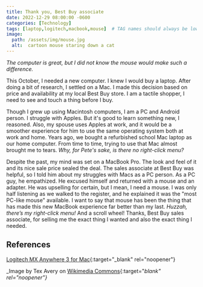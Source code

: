```yaml
---
title: Thank you, Best Buy associate
date: 2022-12-29 08:00:00 -0600
categories: [Technology]
tags: [laptop,logitech,macbook,mouse]  # TAG names should always be lowercase
image:  
  path: /assets/img/mouse.jpg
  alt:  cartoon mouse staring down a cat
---
```

<!-- excerpt -->
*The computer is great, but I did not know the mouse would make such a difference.*

This October, I needed a new computer. I knew I would buy a laptop. After doing a bit of research, I settled on a Mac. I made this decision based on price and availability at my local Best Buy store. I am a tactile shopper, I need to see and touch a thing before I buy.

Though I grew up using Macintosh computers, I am a PC and Android person. I struggle with Apples. But it's good to learn something new, I reasoned. Also, my spouse uses Apples at work, and it would be a smoother experience for him to use the same operating system both at work and home. Years ago, we bought a refurbished school Mac laptop as our home computer. From time to time, trying to use that Mac almost brought me to tears. *Why, for Pete's sake, is there no right-click menu?*

Despite the past, my mind was set on a MacBook Pro. The look and feel of it and its nice sale price sealed the deal. The sales associate at Best Buy was helpful, so I told him about my struggles with Macs as a PC person. As a PC guy, he empathized. He excused himself and returned with a mouse and an adapter. He was upselling for certain, but I mean, I need a mouse. I was only half listening as we walked to the register, and he explained it was the "most PC-like mouse" available. I want to say that mouse has been the thing that has made this new MacBook experience far better than my last. *Huzzah, there’s my right-click menu!* And a scroll wheel! Thanks, Best Buy sales associate, for selling me the exact thing I wanted and also the exact thing I needed.

## References
[Logitech MX Anywhere 3 for Mac](https://www.logitech.com/en-us/products/mice/mx-anywhere-3-mac.910-005899.html){:target="_blank" rel="noopener"}

_Image by Tex Avery on [Wikimedia Commons](https://commons.wikimedia.org/wiki/File:Tex_Avery_-_Looney_Tunes_-_Haunted_Mouse,_The_(1941)_-_06m_21s_007ms.jpg){:target="_blank" rel="noopener"}_